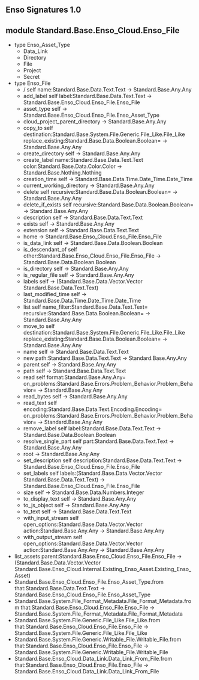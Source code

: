## Enso Signatures 1.0
## module Standard.Base.Enso_Cloud.Enso_File
- type Enso_Asset_Type
    - Data_Link
    - Directory
    - File
    - Project
    - Secret
- type Enso_File
    - / self name:Standard.Base.Data.Text.Text -> Standard.Base.Any.Any
    - add_label self label:Standard.Base.Data.Text.Text -> Standard.Base.Enso_Cloud.Enso_File.Enso_File
    - asset_type self -> Standard.Base.Enso_Cloud.Enso_File.Enso_Asset_Type
    - cloud_project_parent_directory -> Standard.Base.Any.Any
    - copy_to self destination:Standard.Base.System.File.Generic.File_Like.File_Like replace_existing:Standard.Base.Data.Boolean.Boolean= -> Standard.Base.Any.Any
    - create_directory self -> Standard.Base.Any.Any
    - create_label name:Standard.Base.Data.Text.Text color:Standard.Base.Data.Color.Color -> Standard.Base.Nothing.Nothing
    - creation_time self -> Standard.Base.Data.Time.Date_Time.Date_Time
    - current_working_directory -> Standard.Base.Any.Any
    - delete self recursive:Standard.Base.Data.Boolean.Boolean= -> Standard.Base.Any.Any
    - delete_if_exists self recursive:Standard.Base.Data.Boolean.Boolean= -> Standard.Base.Any.Any
    - description self -> Standard.Base.Data.Text.Text
    - exists self -> Standard.Base.Any.Any
    - extension self -> Standard.Base.Data.Text.Text
    - home -> Standard.Base.Enso_Cloud.Enso_File.Enso_File
    - is_data_link self -> Standard.Base.Data.Boolean.Boolean
    - is_descendant_of self other:Standard.Base.Enso_Cloud.Enso_File.Enso_File -> Standard.Base.Data.Boolean.Boolean
    - is_directory self -> Standard.Base.Any.Any
    - is_regular_file self -> Standard.Base.Any.Any
    - labels self -> (Standard.Base.Data.Vector.Vector Standard.Base.Data.Text.Text)
    - last_modified_time self -> Standard.Base.Data.Time.Date_Time.Date_Time
    - list self name_filter:Standard.Base.Data.Text.Text= recursive:Standard.Base.Data.Boolean.Boolean= -> Standard.Base.Any.Any
    - move_to self destination:Standard.Base.System.File.Generic.File_Like.File_Like replace_existing:Standard.Base.Data.Boolean.Boolean= -> Standard.Base.Any.Any
    - name self -> Standard.Base.Data.Text.Text
    - new path:Standard.Base.Data.Text.Text -> Standard.Base.Any.Any
    - parent self -> Standard.Base.Any.Any
    - path self -> Standard.Base.Data.Text.Text
    - read self format:Standard.Base.Any.Any= on_problems:Standard.Base.Errors.Problem_Behavior.Problem_Behavior= -> Standard.Base.Any.Any
    - read_bytes self -> Standard.Base.Any.Any
    - read_text self encoding:Standard.Base.Data.Text.Encoding.Encoding= on_problems:Standard.Base.Errors.Problem_Behavior.Problem_Behavior= -> Standard.Base.Any.Any
    - remove_label self label:Standard.Base.Data.Text.Text -> Standard.Base.Data.Boolean.Boolean
    - resolve_single_part self part:Standard.Base.Data.Text.Text -> Standard.Base.Any.Any
    - root -> Standard.Base.Any.Any
    - set_description self description:Standard.Base.Data.Text.Text -> Standard.Base.Enso_Cloud.Enso_File.Enso_File
    - set_labels self labels:(Standard.Base.Data.Vector.Vector Standard.Base.Data.Text.Text) -> Standard.Base.Enso_Cloud.Enso_File.Enso_File
    - size self -> Standard.Base.Data.Numbers.Integer
    - to_display_text self -> Standard.Base.Any.Any
    - to_js_object self -> Standard.Base.Any.Any
    - to_text self -> Standard.Base.Data.Text.Text
    - with_input_stream self open_options:Standard.Base.Data.Vector.Vector action:Standard.Base.Any.Any -> Standard.Base.Any.Any
    - with_output_stream self open_options:Standard.Base.Data.Vector.Vector action:Standard.Base.Any.Any -> Standard.Base.Any.Any
- list_assets parent:Standard.Base.Enso_Cloud.Enso_File.Enso_File -> (Standard.Base.Data.Vector.Vector Standard.Base.Enso_Cloud.Internal.Existing_Enso_Asset.Existing_Enso_Asset)
- Standard.Base.Enso_Cloud.Enso_File.Enso_Asset_Type.from that:Standard.Base.Data.Text.Text -> Standard.Base.Enso_Cloud.Enso_File.Enso_Asset_Type
- Standard.Base.System.File_Format_Metadata.File_Format_Metadata.from that:Standard.Base.Enso_Cloud.Enso_File.Enso_File -> Standard.Base.System.File_Format_Metadata.File_Format_Metadata
- Standard.Base.System.File.Generic.File_Like.File_Like.from that:Standard.Base.Enso_Cloud.Enso_File.Enso_File -> Standard.Base.System.File.Generic.File_Like.File_Like
- Standard.Base.System.File.Generic.Writable_File.Writable_File.from that:Standard.Base.Enso_Cloud.Enso_File.Enso_File -> Standard.Base.System.File.Generic.Writable_File.Writable_File
- Standard.Base.Enso_Cloud.Data_Link.Data_Link_From_File.from that:Standard.Base.Enso_Cloud.Enso_File.Enso_File -> Standard.Base.Enso_Cloud.Data_Link.Data_Link_From_File
